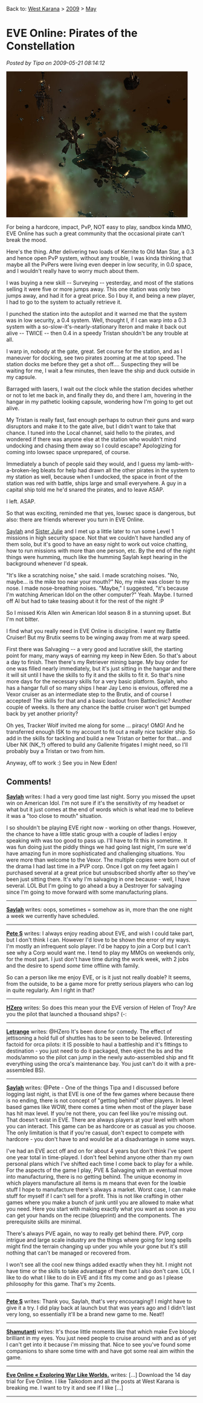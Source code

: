 Back to: [West Karana](/posts/westkarana.md) > [2009](/posts/2009/westkarana.md) > [May](./westkarana.md)
# EVE Online: Pirates of the Constellation

*Posted by Tipa on 2009-05-21 08:14:12*

![exefile-2009-05-20-22-52-53-54](../../../uploads/2009/05/exefile-2009-05-20-22-52-53-54.jpg "exefile-2009-05-20-22-52-53-54")

For being a hardcore, impact, PvP, NOT easy to play, sandbox kinda MMO, EVE Online has such a great community that the occasional pirate can't break the mood.

Here's the thing. After delivering two loads of Kernite to Old Man Star, a 0.3 and hence open PvP system, without any trouble, I was kinda thinking that maybe all the PvPers were living even deeper in low security, in 0.0 space, and I wouldn't really have to worry much about them.

I was buying a new skill -- Surveying -- yesterday, and most of the stations selling it were five or more jumps away. This one station was only two jumps away, and had it for a great price. So I buy it, and being a new player, I had to go to the system to actually retrieve it.

I punched the station into the autopilot and it warned me that the system was in low security, a 0.4 system. Well, thought I, if I can warp into a 0.3 system with a so-slow-it's-nearly-stationary Iteron and make it back out alive -- TWICE -- then 0.4 in a speedy Tristan shouldn't be any trouble at all.

I warp in, nobody at the gate, great. Set course for the station, and as I maneuver for docking, see two pirates zooming at me at top speed. The station docks me before they get a shot off.... Suspecting they will be waiting for me, I wait a few minutes, then leave the ship and duck outside in my capsule.

Barraged with lasers, I wait out the clock while the station decides whether or not to let me back in, and finally they do, and there I am, hovering in the hangar in my pathetic looking capsule, wondering how I'm going to get out alive.

My Tristan is really fast, fast enough perhaps to outrun their guns and warp disruptors and make it to the gate alive, but I didn't want to take that chance. I tuned into the Local channel, said hello to the pirates, and wondered if there was anyone else at the station who wouldn't mind undocking and chasing them away so I could escape? Apologizing for coming into lowsec space unprepared, of course.

Immediately a bunch of people said they would, and I guess my lamb-with-a-broken-leg bleats for help had drawn all the other pirates in the system to my station as well, because when I undocked, the space in front of the station was red with battle, ships large and small everywhere. A guy in a capital ship told me he'd snared the pirates, and to leave ASAP.

I left. ASAP.

So that was exciting, reminded me that yes, lowsec space is dangerous, but also: there are friends wherever you turn in EVE Online.

[Saylah](http://notadiary.typepad.com/mysticworlds/) and [Sister Julie](http://virginworlds19.libsyn.com/rss.xml) and I met up a little later to run some Level 1 missions in high security space. Not that we couldn't have handled any of them solo, but it's good to have an easy night to work out voice chatting, how to run missions with more than one person, etc. By the end of the night things were humming, much like the humming Saylah kept hearing in the background whenever I'd speak.

"It's like a scratching noise," she said. I made scratching noises. "No, maybe... is the mike too near your mouth?" No, my mike was closer to my nose. I made nose-breathing noises. "Maybe," I suggested, "it's because I'm watching American Idol on the other computer?" Yeah. Maybe. I turned off AI but had to take teasing about it for the rest of the night :P

So I missed Kris Allen win American Idol season 8 in a stunning upset. But I'm not bitter.

I find what you really need in EVE Online is discipline. I want my Battle Cruiser! But my Brutix seems to be winging away from me at warp speed.

First there was Salvaging -- a very good and lucrative skill, the starting point for many, many ways of earning my keep in New Eden. So that's about a day to finish. Then there's my Retriever mining barge. My buy order for one was filled nearly immediately, but it's just sitting in the hangar and there it will sit until I have the skills to fly it and the skills to fit it. So that's nine more days for the necessary skills for a very basic platform. Saylah, who has a hangar full of so many ships I hear Jay Leno is envious, offered me a Vexor cruiser as an intermediate step to the Brutix, and of course I accepted! The skills for that and a basic loadout from Battleclinic? Another couple of weeks. Is there any chance the battle cruiser won't get bumped back by yet another priority?

Oh yes, Tracker Wolf invited me along for some ... piracy! OMG! And he transferred enough ISK to my account to fit out a really nice tackler ship. So add in the skills for tackling and build a new Tristan or better for that... and Uber NK (NK\_?) offered to build any Gallenite frigates I might need, so I'll probably buy a Tristan or two from him.

Anyway, off to work :) See you in New Eden!


## Comments!

**[Saylah](http://notadiary.typepad.com/mysticworlds)** writes: I had a very good time last night. Sorry you missed the upset win on American Idol. I'm not sure if it's the sensitivity of my headset or what but it just comes at the end of words which is what lead me to believe it was a "too close to mouth" situation.

I so shouldn't be playing EVE right now - working on other thangs. However, the chance to have a little static group with a couple of ladies I enjoy speaking with was too good to pass up. I'll have to fit this in sometime. It was fun doing just the piddly things we had going last night, I'm sure we'd have amazing fun in more sophisticated and challenging situations. You were more than welcome to the Vexor. The multiple copies were born out of the drama I had last time in a PVP corp. Once I got on my feet again I purchased several at a great price but unsubscribed shortly after so they've been just sitting there. It's why I'm salvaging in one because - well, I have several. LOL But I'm going to go ahead a buy a Destroyer for salvaging since I'm going to move forward with some manufacturing plans.

---

**[Saylah](http://notadiary.typepad.com/mysticworlds)** writes: oops, sometimes = somehow as in, more than the one night a week we currently have scheduled.

---

**[Pete S](http://dragonchasers.com)** writes: I always enjoy reading about EVE, and wish I could take part, but I don't think I can. However I'd love to be shown the error of my ways. I'm mostly an infrequent solo player. I'd be happy to join a Corp but I can't see why a Corp would want me. I tend to play my MMOs on weekends only, for the most part. I just don't have time during the work week, with 2 jobs and the desire to spend *some* time offline with family.

So can a person like me enjoy EVE, or is it just not really doable? It seems, from the outside, to be a game more for pretty serious players who can log in quite regularly. Am I right in that?

---

**[HZero](http://hzero.wordpress.com)** writes: So does this mean your the EVE version of Helen of Troy? Are you the pilot that launched a thousand ships? (-:

---

**[Letrange](http://letrangeeve.blogspot.com)** writes: @HZero
It's been done for comedy. The effect of jettisoning a hold full of shuttles has to be seen to be believed. (Interesting factoid for orca pilots: it IS possible to haul a battleship and it's fittings to destination - you just need to do it packaged, then eject the bs and the mods/ammo so the pilot can jump in the newly auto-assembled ship and fit everything using the orca's maintenance bay. You just can't do it with a pre-assembled BS).

---

**[Saylah](http://notadiary.typepad.com/mysticworlds)** writes: @Pete - One of the things Tipa and I discussed before logging last night, is that EVE is one of the few games where because there is no ending, there is not concept of "getting behind" other players. In level based games like WOW, there comes a time when most of the player base has hit max level. If you're not there, you can feel like you're missing out. That doesn't exist in EVE. There are always players at your level with whom you can interact. This game can be as hardcore or as casual as you choose. The only limitation is that if you're casual, don't expect to compete with hardcore - you don't have to and would be at a disadvantage in some ways.

I've had an EVE acct off and on for about 4 years but don't think I've spent one year total in time-played. I don't feel behind anyone other than my own personal plans which I've shifted each time I come back to play for a while. For the aspects of the game I play, PVE & Salvaging with an eventual move into manufacturing, there is no getting behind. The unique economy in which players manufacture all items is m means that even for the lowbie stuff I hope to manufacture there's always a market. Worst case, I can make stuff for myself if I can't sell for a profit. This is not like crafting in other games where you make a bunch of junk until you are allowed to make what you need. Here you start with making exactly what you want as soon as you can get your hands on the recipe (blueprint) and the components. The prerequisite skills are minimal.

There's always PVE again, no way to really get behind there. PVP, corp intrigue and large scale industry are the things where going for long spells might find the terrain changing up under you while your gone but it's still nothing that can't be managed or recovered from. 

I won't see all the cool new things added exactly when they hit. I might not have time or the skills to take advantage of them but I also don't care. LOL I like to do what I like to do in EVE and it fits my come and go as I please philosophy for this game. That's my 2cents.

---

**[Pete S](http://dragonchasers.com)** writes: Thank you, Saylah, that's very encouraging!! I might have to give it a try. I did play back at launch but that was years ago and I didn't last very long, so essentially it'll be a brand new game to me. Neat!!

---

**[Shamutanti](http://www.letsnothaveabreakdown.tumblr.com)** writes: It's those little moments like that which make Eve bloody brilliant in my eyes. You just need people to cruise around with and as of yet I can't get into it because i'm missing that. Nice to see you've found some companions to share some time with and have got some real aim within the game.

---

**[Eve Online &laquo; Exploring War Like Worlds.](http://exploringwar.wordpress.com/2009/05/29/eve-online/)** writes: [...] Download the 14 day trial for Eve Online. I like Taikodom and all the posts at West Karana is breaking me. I want to try it and see if I like [...]

---

